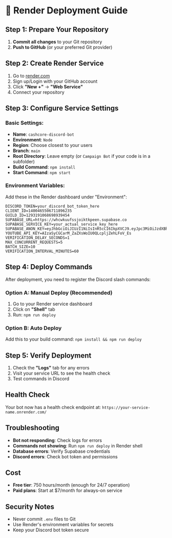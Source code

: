 # 🚀 Render Deployment Guide

## Step 1: Prepare Your Repository
1. **Commit all changes** to your Git repository
2. **Push to GitHub** (or your preferred Git provider)

## Step 2: Create Render Service
1. Go to [render.com](https://render.com)
2. Sign up/Login with your GitHub account
3. Click **"New +"** → **"Web Service"**
4. Connect your repository

## Step 3: Configure Service Settings

### Basic Settings:
- **Name**: `cashcore-discord-bot`
- **Environment**: `Node`
- **Region**: Choose closest to your users
- **Branch**: `main`
- **Root Directory**: Leave empty (or `Campaign Bot` if your code is in a subfolder)
- **Build Command**: `npm install`
- **Start Command**: `npm start`

### Environment Variables:
Add these in the Render dashboard under "Environment":

```
DISCORD_TOKEN=your_discord_bot_token_here
CLIENT_ID=1400465506711896235
GUILD_ID=1293191068698939454
SUPABASE_URL=https://whcwkuufssjoiktkpeen.supabase.co
SUPABASE_SERVICE_KEY=your_actual_service_key_here
SUPABASE_ANON_KEY=eyJhbGciOiJIUzI1NiIsInR5cCI6IkpXVCJ9.eyJpc3MiOiJzdXBhYmFzZSIsInJlZiI6IndoY3drdXVmc3Nqb2lrdGtwZWVuIiwicm9sZSI6ImFub24iLCJpYXQiOjE3NTcwNzU1NTgsImV4cCI6MjA3MjY1MTU1OH0.EqiEpEzlxPjajMuHF1RhZgXjJX9E9Bp97XPY8cIjtI8
YOUTUBE_API_KEY=AIzaSyCGCarM_ZaZXsWoIU0QLcpljZehLFoV_Es
VERIFICATION_DELAY_SECONDS=1
MAX_CONCURRENT_REQUESTS=5
BATCH_SIZE=10
VERIFICATION_INTERVAL_MINUTES=60
```

## Step 4: Deploy Commands
After deployment, you need to register the Discord slash commands:

### Option A: Manual Deploy (Recommended)
1. Go to your Render service dashboard
2. Click on **"Shell"** tab
3. Run: `npm run deploy`

### Option B: Auto Deploy
Add this to your build command: `npm install && npm run deploy`

## Step 5: Verify Deployment
1. Check the **"Logs"** tab for any errors
2. Visit your service URL to see the health check
3. Test commands in Discord

## Health Check
Your bot now has a health check endpoint at: `https://your-service-name.onrender.com/`

## Troubleshooting
- **Bot not responding**: Check logs for errors
- **Commands not showing**: Run `npm run deploy` in Render shell
- **Database errors**: Verify Supabase credentials
- **Discord errors**: Check bot token and permissions

## Cost
- **Free tier**: 750 hours/month (enough for 24/7 operation)
- **Paid plans**: Start at $7/month for always-on service

## Security Notes
- Never commit `.env` files to Git
- Use Render's environment variables for secrets
- Keep your Discord bot token secure
